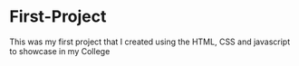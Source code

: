 # First-Project
This was my first project that I created using the HTML, CSS and javascript to showcase in my College
